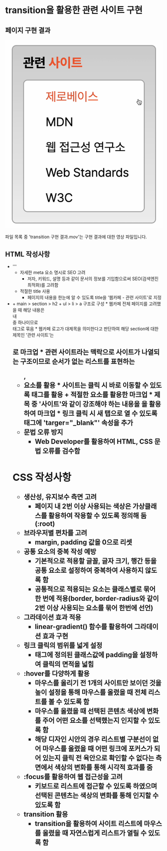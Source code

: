 # transition을 활용한 관련 사이트 구현

## 페이지 구현 결과
![trnasition 효과 진행](image.png)

  파일 목록 중 'transition 구현 결과.mov'는 구현 결과에 대한 영상 파일입니다.

## HTML 작성사항
- '''<head>
  + 자세한 meta 요소 명시로 SEO 고려
    * 저자, 키워드, 설명 등과 같이 문서의 정보를 기입함으로써 SEO(검색엔진최적화)를 고려함
  + 적절한 title 사용
    * 페이지의 내용을 한눈에 알 수 있도록 title을 '웹카페 - 관련 사이트'로 지정
- <body>
  + main > section > h2 + ul > li > a 구조로 구성
    * 웹카페 전체 페이지를 고려했을 때 해당 내용은 <main> 내 <section> 중 하나이므로 <section> 태그로 묶음
    * 웹카페 로고가 대제목을 의미한다고 판단하여 해당 section에 대한 제목인 '관련 사이트'는 <h2>로 마크업
    * 관련 사이트라는 맥락으로 사이트가 나열되는 구조이므로 순서가 없는 리스트를 표현하는 <ul>, <li> 요소를 활용
    * 사이트는 클릭 시 바로 이동할 수 있도록 <a> 태그를 활용
  + 적절한 요소를 활용한 마크업
    * 제목 중 '사이트'와 같이 강조해야 하는 내용을 <strong>을 활용하여 마크업
    * 링크 클릭 시 새 탭으로 열 수 있도록 <a> 태그에 'targer="_blank"' 속성을 추가
- 문법 오류 방지
  * Web Developer를 활용하여 HTML, CSS 문법 오류를 검수함


## CSS 작성사항
- 생산성, 유지보수 측면 고려
  * 페이지 내 2번 이상 사용되는 색상은 가상클래스를 활용하여 작용할 수 있도록 정의해 둠(:root)
- 브라우저별 편차를 고려
  * margin, padding 값을 0으로 리셋
- 공통 요소의 중복 작성 예방
  * 기본적으로 적용할 글꼴, 글자 크기, 행간 등을 공통 요소로 설정하여 중복하여 사용하지 않도록 함 
  * 공통적으로 적용되는 요소는 클래스별로 묶어 한 번에 적용(border, border-radius와 같이 2번 이상 사용되는 요소를 묶어 한번에 선언)  
- 그라데이션 효과 적용
  * linear-gradient() 함수를 활용하여 그라데이션 효과 구현
- 링크 클릭의 범위를 넓게 설정
  * <a> 태그에 정의된 클래스값에 padding을 설정하여 클릭의 면적을 넓힘
- :hover를 다양하게 활용
  * 마우스를 올리기 전 1개의 사이트만 보이던 것을 높이 설정을 통해 마우스를 올렸을 때 전체 리스트를 볼 수 있도록 함
  * 마우스를 올렸을 때 선택된 콘텐츠 색상에 변화를 주어 어떤 요소를 선택했는지 인지할 수 있도록 함
  * 해당 디자인 시안의 경우 리스트별 구분선이 없어 마우스를 올렸을 때 어떤 링크에 포커스가 되어 있는지 클릭 전 육안으로 확인할 수 없다는 측면에서 색상의 변화를 통해 시각적 효과를 줌
- :focus를 활용하여 웹 접근성을 고려
  * 키보드로 리스트에 접근할 수 있도록 하였으며 선택된 콘텐츠는 색상의 변화를 통해 인지할 수 있도록 함
- transition 활용
  * transition을 활용하여 사이트 리스트에 마우스를 올렸을 때 자연스럽게 리스트가 열릴 수 있도록 함